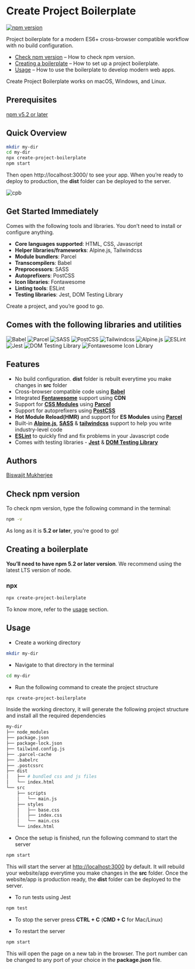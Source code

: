 # Create Project Boilerplate
[![npm version](https://img.shields.io/badge/npm%20package-v2.2.12-brightgreen)](https://img.shields.io/badge/npm%20package-v2.2.12-brightgreen)

Project boilerplate for a modern ES6+ cross-browser compatible workflow with no build configuration.

  - [Check npm version](#check-npm-version) – How to check npm version.
  - [Creating a boilerplate](#creating-a-boilerplate) – How to set up a project boilerplate.
  - [Usage](#usage) – How to use the boilerplate to develop modern web apps.

Create Project Boilerplate works on macOS, Windows, and Linux.


## Prerequisites

[npm v5.2 or later](https://nodejs.org/)


## Quick Overview

```bash
mkdir my-dir
cd my-dir
npx create-project-boilerplate
npm start
```

Then open http://localhost:3000/ to see your app.
When you’re ready to deploy to production, the **dist** folder can be deployed to the server.

![cpb](https://i.ibb.co/GtR3NNB/cpb.gif)

## Get Started Immediately

Comes with the following tools and libraries. You don’t need to install or configure anything.

- **Core languages supported**: HTML, CSS, Javascript
- **Helper libraries/frameworks**: Alpine.js, Tailwindcss
- **Module bundlers**: Parcel
- **Transcompilers**: Babel
- **Preprocessors**: SASS
- **Autoprefixers**: PostCSS
- **Icon libraries**: Fontawesome
- **Linting tools**: ESLint
- **Testing libraries**: Jest, DOM Testing Library

Create a project, and you’re good to go.


## Comes with the following libraries and utilities

![Babel](https://i.ibb.co/92NNxh5/babel.png)
![Parcel](https://i.ibb.co/YQFc20c/parcel.png)
![SASS](https://i.ibb.co/KGyHMR3/sass.png)
![PostCSS](https://i.ibb.co/4RN1BQH/postcss.png)
![Tailwindcss](https://i.ibb.co/3ML21Lp/tailwindcss.png)
![Alpine.js](https://i.ibb.co/82sPL6y/alpinejs.jpg)
![ESLint](https://i.ibb.co/tQNY8rz/eslint.png)
![Jest](https://i.ibb.co/WcJBYhH/jest.png)
![DOM Testing Library](https://i.ibb.co/pb1hT3w/dom-testing-library.jpg)
![Fontawesome Icon Library](https://i.ibb.co/SyPy3YN/fontawesome.png)


## Features

- No build configuration. **dist** folder is rebuilt everytime you make changes in **src** folder
- Cross-browser compatible code using **[Babel](https://babeljs.io/)**
- Integrated **[Fontawesome](https://fontawesome.com/)** support using **CDN**
- Support for **[CSS Modules](https://parceljs.org/languages/css/#css-modules)** using **[Parcel](https://parceljs.org/)**
- Support for autoprefixers using **[PostCSS](https://postcss.org/)**
- **Hot Module Reload(HMR)** and support for **ES Modules** using **[Parcel](https://parceljs.org/)**
- Built-in **[Alpine.js](https://alpinejs.dev/)**, **[SASS](https://sass-lang.com/)** & **[tailwindcss](https://tailwindcss.com/)** support to help you write industry-level code
- **[ESLint](https://eslint.org/)** to quickly find and fix problems in your Javascript code
- Comes with testing libraries - **[Jest](https://jestjs.io/)** & **[DOM Testing Library](https://testing-library.com/)**


## Authors

[Biswajit Mukherjee](https://github.com/Biswajit-Mukherjee)


## Check npm version

To check npm version, type the following command in the terminal:

```bash
npm -v
```

As long as it is **5.2 or later**, you're good to go!


## Creating a boilerplate

**You’ll need to have npm 5.2 or later version**. We recommend using the latest LTS version of node.

**<h3>npx</h3>**

```bash
npx create-project-boilerplate
```

To know more, refer to the [usage](#Usage) section.


## Usage

- Create a working directory
```bash
mkdir my-dir
```

- Navigate to that directory in the terminal

```bash
cd my-dir
```

- Run the following command to create the project structure

```bash
npx create-project-boilerplate
```

Inside the working directory, it will generate the following project structure and install all the required dependencies

```bash
my-dir
├── node_modules
├── package.json
├── package-lock.json
├── tailwind.config.js
├── .parcel-cache
├── .babelrc
├── .postcssrc
├── dist
│   ├── # bundled css and js files
│   └── index.html
└── src
    ├── scripts
    │   └── main.js
    ├── styles
    │   ├── base.css
    │   ├── index.css
    │   └── main.css
    └── index.html
```

- Once the setup is finished, run the following command to start the server

```bash
npm start
```
This will start the server at [http://localhost:3000](http://localhost:3000) by default. It will rebuild your website/app everytime you make changes in the **src** folder. Once the website/app is production ready, the **dist** folder can be deployed to the server.

- To run tests using Jest

```bash
npm test
```

- To stop the server press **CTRL + C** (**CMD + C** for Mac/Linux)

- To restart the server

```bash
npm start
```

This will open the page on a new tab in the browser. The port number can be changed to any port of your choice in the **package.json** file.
